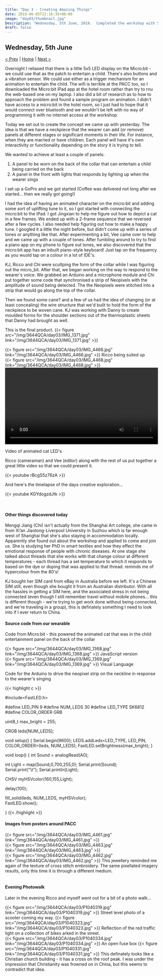 ```yaml
---
title: "Day 3 - Creating Amazing Things"
date: 2019-06-05T22:16:35+08:00
image: "day03/thumbnail.jpg"
Description: "Wednesday, 5th June, 2019.  Completed the workshop with Shanghai Academy of Fine Art."
draft: false
---
```


Wednesday, 5th June
---
[< Prev](../day2) | [Home](..) | [Next >](../day4)

Overnight I reliased that there is a little 5x5 LED display on the Micro:bit - we could use that as the patch to entertain a child.  There's also buttons and a vibration sensor.  We could use either as a trigger mechanism for an animation to entertain the child.  The wifi is terrible at the PACC too, so I downloaded the Micro:bit iPad app at the hotel room rather than try to rnu the web-based one on my laptop.  I also did a bit of research as to how to approach the problem and found a sample program on animation.  I didn't have access to a micro:bit in the hotel room, so I just had to hope that it would connect over bluetooth and we wouldn't be left with no way of programming it with no internet access at the workshop

Today we set out to create the concept we came up with yesterday.  The idea is that we have a neckpiece that the wearer can add (or remove) panels at different stages or significant moments in their life.  For instance, when they are married or have children.  Each panel will have it's own interactivity or functionality depending on the story it is trying to tell.

We wanted to achieve at least a couple of panels:

1. A panel to be worn on the back of the collar that can entertain a child being carried on the back
2. A panel in the front with lights that responds by lighting up when the wearer sings

I set up a GoPro and we got started (Coffee was delivered not long after we started... then we really got going!)

I had the idea of having an animated character on the micro:bit and adding some sort of uplifting tune to it, so I got started with connecting the micro:bit to the iPad.  I got Jingxian to help me figure out how to depict a cat in a few frames.  We ended up with a 2-frame sequence that we reversed after a few cycles.  I also needed help figuring out how to make a happy tune.  I googled it a little the night before, but didn't come up with a series of tones or anything like that.  After experimenting a bit, Vee came over to help and we came up with a couple of tones.  After fumbling around to try to find a piano app on my phone to figure out tones, we also discovered that the micro:bit app has an inbuilt piano-style keyboard!  Just tap on the frequency as you wuold tap on a colour in a lot of IDE's.

KJ, Ricco and Chi were scultping the form of the collar while I was figuring out the micro_bit.  After that, we began working on the way to respond to the wearer's voice.  We grabbed an Arduino and a microphone module and Chi put together some code that synchronised a strip of Neopixels with the amplitude of sound being detected.  The the Neopixels were stitched into a strip that would go along the top of the collar.

Then we found some cane? and a few of us had the idea of changing (or at least concealing) the wire structure that we'd built to hold the form of the neckpiece to be woven cane.  KJ was working with Danny to create moulded forms for the shoulder sections out of the thermoplastic sheets that Danny had brought as well.

This is the final product.
{{< figure src="/img/3644QCA/day03/IMG_1371.jpg" link="/img/3644QCA/day03/IMG_1371.jpg" >}}

<div class="row">
    <div class="6u 12u$(medium)">
        {{< figure src="/img/3644QCA/day03/IMG_4466.jpg" link="/img/3644QCA/day03/IMG_4466.jpg" >}}
        Ricco being suited up
    </div>
    <div class="6u 12u$(medium)">
        {{< figure src="/img/3644QCA/day03/IMG_4468.jpg" link="/img/3644QCA/day03/IMG_4468.jpg" >}}
    </div>
</div>

<video width="100%" controls>
    <source src="/img/3644QCA/day03/BDMV-Clip3.m4v" type="video/mp4" >
    Your browser does not support the video tag.
</video>
  
Video of animated cat LED's  

Ricco (cameraman) and Vee (editor) along with the rest of us put together a great little video so that we could present it.  

{{< youtube rBcgS5z76zA >}}

And here's the timelapse of the days creative exploration...  

{{< youtube KGYdogzdJtk >}}

</br>

#### Other things discovered today

Mengqi Jiang (Chi) isn't actually from the Shanghai Art college, she came in from Xi’an Jiaotong-Liverpool University in Suzhou which is far enough west of Shanghai that she's also staying in accommodation locally.  Apparently she found out about the workshop and applied to come and join us.  She is studying her PhD in smart textiles and how they effect the emotional response of people with chronic diseases.  At one stage she talked about threads that she works with that change colour at different temperatures - each thread has a set temperature to which it responds to based on the dye or doping that was applied to that thread.  reminds me of hypercolour from the 80's!

KJ bought her SIM card from eBay in Australia before we left.  It's a Chinese SIM still, even though she bought it from an Australian distributor.  With all the hassles in getting a SIM here, and the associated stress in not being connected (even though I still remember travel without mobile phones... this is different though - we're trying to get work done without being connected, and we're traveling in a group), this is definately something I need to look into if I ever return to China.


#### Source code from our wearable

Code from Micro:bit - this powered the animated cat that was in the child entertainment panel on the back of the collar
<div class="row">
    <div class="6u 12u$(medium)">
        {{< figure src="/img/3644QCA/day03/IMG_1368.jpg" link="/img/3644QCA/day03/IMG_1368.jpg" >}}
        JavaScript version
    </div>
    <div class="6u 12u$(medium)">
        {{< figure src="/img/3644QCA/day03/IMG_1369.jpg" link="/img/3644QCA/day03/IMG_1369.jpg" >}}
        Visual Language
    </div>
</div>

Code for the Arduino to drive the neopixel strip on the neckline in response to the wearer's singing

{{< highlight c >}}

#include<FastLED.h>

#define LED_PIN   9
#define NUM_LEDS   30
#define LED_TYPE  SK6812
#define COLOR_ORDER  GRB

uint8_t max_bright = 255;

CRGB leds[NUM_LEDS];

void setup() {
  Serial.begin(9600);
  LEDS.addLeds<LED_TYPE, LED_PIN, COLOR_ORDER>(leds, NUM_LEDS);
  FastLED.setBrightness(max_bright);
}

void loop() {
  int Sound = analogRead(A0);
  
  int Light = map(Sound,0,700,255,0);
  Serial.print(Sound);  
  Serial.print("\t"); 
  Serial.println(Light);  
  
  CHSV myHSVcolor(160,155,Light);

  delay(100);  
  
  fill_solid(leds, NUM_LEDS, myHSVcolor);   
  FastLED.show();         
   
}
{{< /highlight >}}

#### Images from posters around PACC
<div class="row">
    <div class="4u 12u$(medium)">
        {{< figure src="/img/3644QCA/day03/IMG_4461.jpg" link="/img/3644QCA/day03/IMG_4461.jpg" >}}
    </div>
    <div class="4u 12u$(medium)">
        {{< figure src="/img/3644QCA/day03/IMG_4463.jpg" link="/img/3644QCA/day03/IMG_4463.jpg" >}}
    </div>
    <div class="4u 12u$(medium)">
        {{< figure src="/img/3644QCA/day03/IMG_4462.jpg" link="/img/3644QCA/day03/IMG_4462.jpg" >}}
        This jewellery reminded me again of the texture of cross stitch embroidery.  The same pixellated imagery results, only this time it is through a different medium.
    </div>
</div>

</br>

#### Evening Photowalk

Later in the evening Ricco and myself went out for a bit of a photo walk...  

<div class="row">
    <div class="6u 12u$(medium)">
        {{< figure src="/img/3644QCA/day03/P1040319.jpg" link="/img/3644QCA/day03/P1040319.jpg" >}}
        Street level photo of a scooter coming my way.
        {{< figure src="/img/3644QCA/day03/P1040323.jpg" link="/img/3644QCA/day03/P1040323.jpg" >}}
        Reflection of the red traffic light on a collection of bikes arked in the street.
    </div>
    <div class="6u 12u$(medium)">
        {{< figure src="/img/3644QCA/day03/P1040334.jpg" link="/img/3644QCA/day03/P1040334.jpg" >}}
        An open fuse box
        {{< figure src="/img/3644QCA/day03/P1040331.jpg" link="/img/3644QCA/day03/P1040331.jpg" >}}
        This definately looks like a Christian church building - it has a cross on the roof peak.  I was under the impression that Christianity was frowned on in China, but this seems to contradict that idea.
    </div>
</div>
